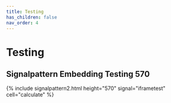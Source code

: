 ```yaml
---
title: Testing
has_children: false
nav_order: 4
---
```


# Testing

## Signalpattern Embedding Testing 570

{% include signalpattern2.html height="570" signal="iframetest" cell="calculate" %}
